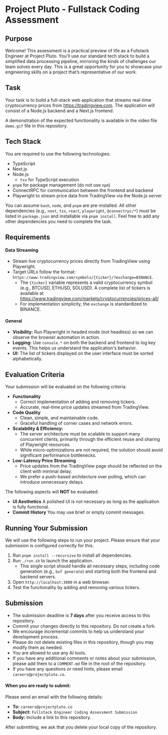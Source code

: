 # Project Pluto - Fullstack Coding Assessment

## Purpose
Welcome! This assessment is a practical preview of life as a Fullstack Engineer at Project Pluto. You'll use our standard tech stack to build a simplified data processing pipeline, mirroring the kinds of challenges our team solves every day. This is a great opportunity for you to showcase your engineering skills on a project that’s representative of our work.

## Task
Your task is to build a full-stack web application that streams real-time cryptocurrency prices from https://tradingview.com. The application will consist of a Node.js backend and a Next.js frontend.

A demonstration of the expected functionality is available in the video file `demo.gif` file in this repository.

## Tech Stack
You are required to use the following technologies:
*   TypeScript
*   Next.js
*   Node.js
    *   `tsx` for TypeScript execution
*   `pnpm` for package management (do not use `npm`)
*   ConnectRPC for communication between the frontend and backend
*   Playwright to stream price data from TradingView via the Node.js server

You can assume `bash`, `node`, and `pnpm` are pre-installed. All other dependencies (e.g., `next`, `tsx`, `react`, `playwright`, `@connectrpc/*`) must be listed in `package.json` and installable via `pnpm install`. Feel free to add any other dependencies you need to complete the task.

## Requirements

#### Data Streaming
*   Stream live cryptocurrency prices directly from TradingView using Playwright.
*   Target URLs follow the format: `https://www.tradingview.com/symbols/{ticker}/?exchange=BINANCE`.
    *   The `{ticker}` variable represents a valid cryptocurrency symbol (e.g., BTCUSD, ETHUSD, SOLUSD). A complete list of tickers is available at https://www.tradingview.com/markets/cryptocurrencies/prices-all/
    *   For implementation simplicity, the `exchange` is standardized to BINANCE.


#### General
*   **Visibility:** Run Playwright in headed mode (not headless) so we can observe the browser automation in action.
*   **Logging:** Use `console.*` on both the backend and frontend to log key events. This helps us understand the application's behavior.
*   **UI:** The list of tickers displayed on the user interface must be sorted alphabetically.

## Evaluation Criteria
Your submission will be evaluated on the following criteria:

*   **Functionality**
    *   Correct implementation of adding and removing tickers.
    *   Accurate, real-time price updates streamed from TradingView.
*   **Code Quality**
    *   Clean, simple, and maintainable code.
    *   Graceful handling of corner cases and network errors.
*   **Scalability & Efficiency:**
    *   The server architecture must be scalable to support many concurrent clients, primarily through the efficient reuse and sharing of Playwright resources.
    *   While micro-optimizations are not required, the solution should avoid significant performance bottlenecks.
*   **Low-Latency Price Streaming**
    *   Price updates from the TradingView page should be reflected on the client with minimal delay.
    *   We prefer a push-based architecture over polling, which can introduce unnecessary delays.

The following aspects will **NOT** be evaluated:

*   **UI Aesthetics** A polished UI is not necessary as long as the application is fully functional.
*   **Commit History** You may use brief or empty commit messages.

## Running Your Submission
We will use the following steps to run your project. Please ensure that your submission is configured correctly for this.

1.  Run `pnpm install --recursive` to install all dependencies.
2.  Run `./run.sh` to launch the application.
    *   This single script should handle all necessary steps, including code generation (e.g., `buf generate`) and starting both the frontend and backend servers.
3.  Open `http://localhost:3000` in a web browser.
4.  Test the functionality by adding and removing various tickers.

## Submission
*   The submission deadline is **7 days** after you receive access to this repository.
*   Commit your changes directly to this repository. Do not create a fork.
*   We encourage incremental commits to help us understand your development process.
*   Please do not delete existing files in this repository, though you may modify them as needed.
*   You are allowed to use any AI tools.
*   If you have any additional comments or notes about your submission, please add them to a `COMMENT.md` file in the root of the repository.
*   If you have any questions or need hints, please email `careers@projectpluto.co`.

#### When you are ready to submit:

Please send an email with the following details:
*   **To:** `careers@projectpluto.co`
*   **Subject:** `Fullstack Engineer Coding Assessment Submission`
*   **Body:** Include a link to this repository.

After submitting, we ask that you delete your local copy of the repository.
